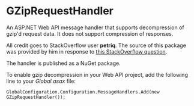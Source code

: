 # GZipRequestHandler

An ASP.NET Web API message handler that supports decompression of gzip'd request data. It does not support compression of responses.

All credit goes to StackOverflow user **petriq**. The source of this package was provided by him in response to [this StackOverflow question](http://stackoverflow.com/questions/24180697/how-to-upload-gzip-compressed-data-using-system-net-webclient-in-c-sharp).

The handler is published as a NuGet package.

To enable gzip decompression in your Web API project, add the following line to your _Global.asax_ file:

`GlobalConfiguration.Configuration.MessageHandlers.Add(new GZipRequestHandler());`

